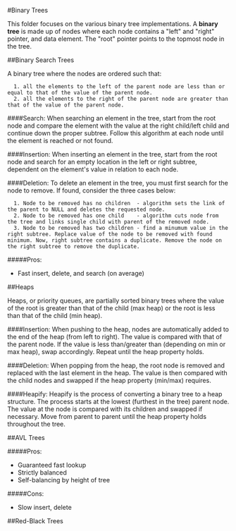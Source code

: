 #Binary Trees

This folder focuses on the various binary tree implementations. A **binary tree** is made up of nodes where each node contains a "left" and "right" pointer, and data element. The "root" pointer points to the topmost node in the tree.


##Binary Search Trees

A binary tree where the nodes are ordered such that:

      1. all the elements to the left of the parent node are less than or equal to that of the value of the parent node.
      2. all the elements to the right of the parent node are greater than that of the value of the parent node.

####Search:
When searching an element in the tree, start from the root node and compare the element with the value at the right child/left child and continue down the proper subtree. Follow this algorithm at each node until the element is reached or not found.

####Insertion: 
When inserting an element in the tree, start from the root node and search for an empty location in the left or right subtree, dependent on the element's value in relation to each node.

####Deletion: 
To delete an element in the tree, you must first search for the node to remove. If found, consider the three cases below:

      1. Node to be removed has no children  - algorithm sets the link of the parent to NULL and deletes the requested node.
      2. Node to be removed has one child    - algorithm cuts node from the tree and links single child with parent of the removed node.
      3. Node to be removed has two children - find a minumum value in the right subtree. Replace value of the node to be removed with found minimum. Now, right subtree contains a duplicate. Remove the node on the right subtree to remove the duplicate.
      
#####Pros:
* Fast insert, delete, and search (on average)


##Heaps

Heaps, or priority queues, are partially sorted binary trees where the value of the root is greater than that of the child (max heap) or the root is less than that of the child (min heap).

####Insertion: 
When pushing to the heap, nodes are automatically added to the end of the heap (from left to right). The value is compared with that of the parent node. If the value is less than/greater than (depending on min or max heap), swap accordingly. Repeat until the heap property holds.

####Deletion: 
When popping from the heap, the root node is removed and replaced with the last element in the heap. The value is then compared with the child nodes and swapped if the heap property (min/max) requires.

####Heapify: 
Heapify is the process of converting a binary tree to a heap structure. The process starts at the lowest (furthest in the tree) parent node. The value at the node is compared with its children and swapped if necessary. Move from parent to parent until the heap property holds throughout the tree.


##AVL Trees

#####Pros:
* Guaranteed fast lookup
* Strictly balanced
* Self-balancing by height of tree

#####Cons:
* Slow insert, delete


##Red-Black Trees


